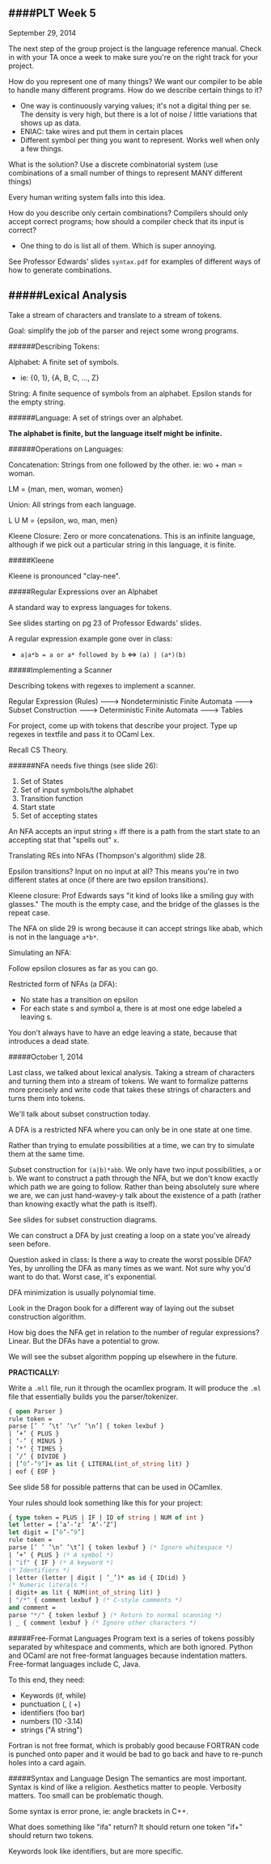 ####PLT Week 5
---
September 29, 2014

The next step of the group project is the language reference manual. Check in with your TA once a week to make sure you're on the right track for your project. 

How do you represent one of many things? We want our compiler to be able to handle many different programs. How do we describe certain things to it? 

- One way is continuously varying values; it's not a digital thing per se. The density is very high, but there is a lot of noise / little variations that shows up as data. 
- ENIAC: take wires and put them in certain places
- Different symbol per thing you want to represent. Works well when only a few things. 

What is the solution? Use a discrete combinatorial system (use combinations of a small number of things to represent MANY different things)

Every human writing system falls into this idea.

How do you describe only certain combinations? 
Compilers should only accept correct programs; how should a compiler check that its input is correct?

- One thing to do is list all of them. Which is super annoying.

See Professor Edwards' slides `syntax.pdf` for examples of different ways of how to generate combinations.

#####Lexical Analysis
---
Take a stream of characters and translate to a stream of tokens. 

Goal: simplify the job of the parser and reject some wrong programs. 

######Describing Tokens:

Alphabet: A finite set of symbols.
- ie: {0, 1}, {A, B, C, ..., Z}

String: A finite sequence of symbols from an alphabet. Epsilon stands for the empty string. 

######Language: A set of strings over an alphabet. 

**The alphabet is finite, but the language itself might be infinite.**

######Operations on Languages:

Concatenation: Strings from one followed by the other.
ie: wo + man = woman. 

LM = {man, men, woman, women} 

Union: All strings from each language.

L U M = {epsilon, wo, man, men}

Kleene Closure: Zero or more concatenations. This is an infinite language, although if we pick out a particular string in this language, it is finite.

#####Kleene

Kleene is pronounced "clay-nee". 

#####Regular Expressions over an Alphabet 

A standard way to express languages for tokens.

See slides starting on pg 23 of Professor Edwards' slides.

A regular expression example gone over in class:

- `a|a*b = a or a* followed by b` <=> `(a) | (a*)(b)`

#####Implementing a Scanner

Describing tokens with regexes to implement a scanner.

Regular Expression (Rules) ---> Nondeterministic Finite Automata ---> Subset Construction ---> Deterministic Finite Automata ---> Tables

For project, come up with tokens that describe your project. Type up regexes in textfile and pass it to OCaml Lex. 

Recall CS Theory.

######NFA needs five things (see slide 26):

1. Set of States
2. Set of input symbols/the alphabet
3. Transition function
4. Start state
5. Set of accepting states

An NFA accepts an input string `x` iff there is a path from the start state to an accepting stat that "spells out" `x`.

Translating REs into NFAs (Thompson's algorithm) slide 28.

Epsilon transitions? Input on no input at all? This means you're in two different states at once (if there are two epsilon transitions). 

Kleene closure: Prof Edwards says "it kind of looks like a smiling guy with glasses." The mouth is the empty case, and the bridge of the glasses is the repeat case.

The NFA on slide 29 is wrong because it can accept strings like abab, which is not in the language `a*b*`.

Simulating an NFA:

Follow epsilon closures as far as you can go.

Restricted form of NFAs (a DFA):

- No state has a transition on epsilon
- For each state s and symbol a, there is at most one edge labeled a leaving s.

You don't always have to have an edge leaving a state, because that introduces a dead state.

#####October 1, 2014

Last class, we talked about lexical analysis. Taking a stream of characters and turning them into a stream of tokens. We want to formalize patterns more precisely and write code that takes these strings of characters and turns them into tokens.

We'll talk about subset construction today.

A DFA is a restricted NFA where you can only be in one state at one time.

Rather than trying to emulate possibilities at a time, we can try to simulate them at the same time.

Subset construction for `(a|b)*abb`. We only have two input possibilities, `a` or `b`. We want to construct a path through the NFA, but we don't know exactly which path we are going to follow. Rather than being absolutely sure where we are, we can just hand-wavey-y talk about the existence of a path (rather than knowing exactly what the path is itself).

See slides for subset construction diagrams.

We can construct a DFA by just creating a loop on a state you've already seen before.

Question asked in class: Is there a way to create the worst possible DFA? Yes, by unrolling the DFA as many times as we want. Not sure why you'd want to do that. Worst case, it's exponential.

DFA minimization is usually polynomial time.

Look in the Dragon book for a different way of laying out the subset construction algorithm.

How big does the NFA get in relation to the number of regular expressions? Linear. But the DFAs have a potential to grow.

We will see the subset algorithm popping up elsewhere in the future. 

**PRACTICALLY:**

Write a `.mll` file, run it through the ocamllex program. It will produce the `.ml` file that essentially builds you the parser/tokenizer.

```ocaml
{ open Parser }
rule token =
parse [’ ’ ’\t’ ’\r’ ’\n’] { token lexbuf }
| ’+’ { PLUS }
| ’-’ { MINUS }
| ’*’ { TIMES }
| ’/’ { DIVIDE }
| [’0’-’9’]+ as lit { LITERAL(int_of_string lit) }
| eof { EOF }
```

See slide 58 for possible patterns that can be used in OCamllex. 

Your rules should look something like this for your project:

```ocaml
{ type token = PLUS | IF | ID of string | NUM of int }
let letter = [’a’-’z’ ’A’-’Z’]
let digit = [’0’-’9’]
rule token =
parse [’ ’ ’\n’ ’\t’] { token lexbuf } (* Ignore whitespace *)
| ’+’ { PLUS } (* A symbol *)
| "if" { IF } (* A keyword *)
(* Identifiers *)
| letter (letter | digit | ’_’)* as id { ID(id) }
(* Numeric literals *)
| digit+ as lit { NUM(int_of_string lit) }
| "/*" { comment lexbuf } (* C-style comments *)
and comment =
parse "*/" { token lexbuf } (* Return to normal scanning *)
| _ { comment lexbuf } (* Ignore other characters *)
```

#####Free-Format Languages
Program text is a series of tokens possibly separated by whitespace and comments, which are both ignored. Python and OCaml are not free-format languages because indentation matters. Free-format languages include C, Java.

To this end, they need:

- Keywords (if, while)
- punctuation (, ( +)
- identifiers (foo bar)
- numbers (10 -3.14)
- strings ("A string")

Fortran is not free format, which is probably good because FORTRAN code is punched onto paper and it would be bad to go back and have to re-punch holes into a card again.

#####Syntax and Language Design
The semantics are most important. Syntax is kind of like a religion. Aesthetics matter to people. Verbosity matters. Too small can be problematic though. 

Some syntax is error prone, ie: angle brackets in C++.

What does something like "ifa" return? It should return one token
"if+" should return two tokens.

Keywords look like identifiers, but are more specific. 